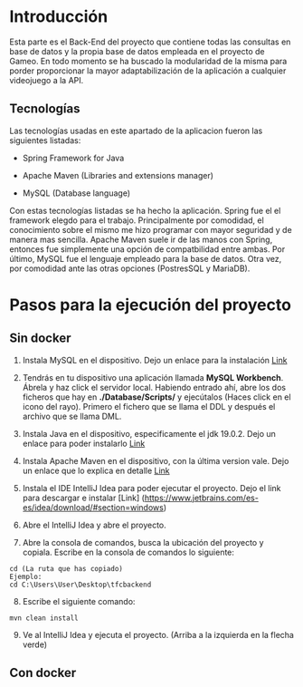 # Introducción
Esta parte es el Back-End del proyecto que contiene todas las consultas en base de datos y la propia base de datos empleada en el proyecto de Gameo. En todo momento se ha buscado la modularidad de la misma para porder proporcionar la mayor adaptabilización de la aplicación a cualquier videojuego a la API. 

## Tecnologías

Las tecnologías usadas en este apartado de la aplicacion fueron las siguientes listadas:

 - Spring Framework for Java

 - Apache Maven (Libraries and extensions manager)

 - MySQL (Database language)

Con estas tecnologías listadas se ha hecho la aplicación. Spring fue el el framework elegdo para el trabajo. Principalmente por comodidad, el conocimiento sobre el mismo me hizo programar con mayor seguridad y  de manera mas sencilla. Apache Maven suele ir de las manos con Spring, entonces fue simplemente una opción de compatbilidad entre ambas. Por último, MySQL fue el lenguaje empleado para la base de datos. Otra vez, por comodidad ante las otras opciones (PostresSQL y MariaDB).

# Pasos para la ejecución del proyecto

## Sin docker

1. Instala MySQL en el dispositivo. Dejo un enlace para la instalación [Link](https://www.adslzone.net/esenciales/windows-10/instalar-mysql/)

2. Tendrás en tu dispositivo una aplicación llamada **MySQL Workbench**. Ábrela y haz click el servidor local. Habiendo entrado ahí, abre los dos ficheros que hay en **./Database/Scripts/** y ejecútalos (Haces click en el icono del rayo). Primero el fichero que se llama el DDL y después el archivo que se llama DML.

3. Instala Java en el dispositivo, especificamente el jdk 19.0.2. Dejo un enlace para poder instalarlo [Link](https://lamadriguerabit.com/articulos/instalar-jdk-en-cualquier-sistema-operativo/#:~:text=en%20cualquier%20entorno.-,Instalación,descargar%20y%20aceptaremos%20la%20licencia.&text=Una%20vez%20descargado%20ejecutaremos%20el%20instalador.)

4. Instala Apache Maven en el dispositivo, con la última version vale. Dejo un enlace que lo explica en detalle [Link](https://nefele.dev/blog/instalar-apache-en-windows-bien-explicado/)

5. Instala el IDE IntelliJ Idea para poder ejecutar el proyecto. Dejo el link para descargar e instalar [Link] (https://www.jetbrains.com/es-es/idea/download/#section=windows)

6. Abre el IntelliJ Idea y abre el proyecto. 

7. Abre la consola de comandos, busca la ubicación del proyecto y copiala. Escribe en la consola de comandos lo siguiente:

```
cd (La ruta que has copiado)
Ejemplo:
cd C:\Users\User\Desktop\tfcbackend
```

8. Escribe el siguiente comando:

```
mvn clean install
```

9. Ve al IntelliJ Idea y ejecuta el proyecto. (Arriba a la izquierda en la flecha verde)


## Con docker